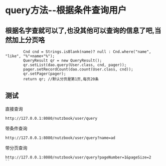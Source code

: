 # query方法--根据条件查询用户

## 根据名字查就可以了,也没其他可以查询的信息了吧,当然加上分页咯

```
		Cnd cnd = Strings.isBlank(name)? null : Cnd.where("name", "like", "%"+name+"%");
		QueryResult qr = new QueryResult();
		qr.setList(dao.query(User.class, cnd, pager));
		pager.setRecordCount(dao.count(User.class, cnd));
		qr.setPager(pager);
		return qr; //默认分页是第1页,每页20条
```

## 测试

直接查询

```
http://127.0.0.1:8080/nutzbook/user/query
```

带条件查询

```
http://127.0.0.1:8080/nutzbook/user/query?name=ad
```

带分页查询

```
http://127.0.0.1:8080/nutzbook/user/query?pageNumber=1&pageSize=2
``